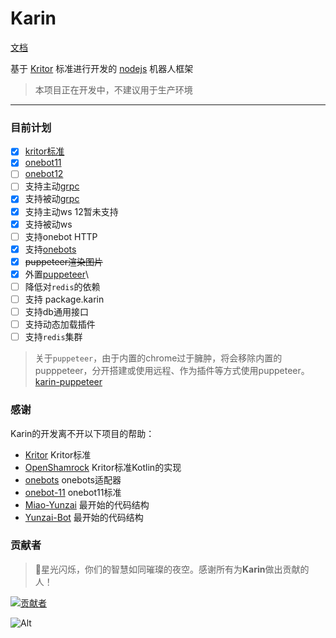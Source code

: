 # Karin

[文档](https://karinjs.github.io/Karin/)

基于 [Kritor](https://github.com/KarinJS/kritor-kotlin) 标准进行开发的 [nodejs](https://nodejs.org/en) 机器人框架  

> 本项目正在开发中，不建议用于生产环境

---

### 目前计划

- [x] [kritor标准](https://github.com/KarinJS/kritor)
- [x] [onebot11](https://github.com/botuniverse/onebot-11)
- [ ] [onebot12](https://onebot.dev/)
- [ ] 支持主动[grpc](https://grpc.io/)
- [x] 支持被动[grpc](https://grpc.io/)
- [x] 支持主动ws 12暂未支持
- [x] 支持被动ws
- [ ] 支持onebot HTTP
- [x] 支持[onebots](https://github.com/lc-cn/onebots)
- [x] ~~puppeteer渲染图片~~
- [x] 外置[puppeteer](https://github.com/KarinJS/karin-plugin-puppeteer)\
- [ ] 降低对`redis`的依赖
- [ ] 支持 package.karin
- [ ] 支持db通用接口
- [ ] 支持动态加载插件
- [ ] 支持`redis`集群

> 关于`puppeteer`，由于内置的chrome过于臃肿，将会移除内置的pupppeteer，分开搭建或使用远程、作为插件等方式使用puppeteer。  
> [karin-puppeteer](https://github.com/KarinJS/karin-puppeteer)

### 感谢

Karin的开发离不开以下项目的帮助：

- [Kritor](https://github.com/KarinJS/kritor) Kritor标准
- [OpenShamrock](https://github.com/whitechi73/OpenShamrock) Kritor标准Kotlin的实现
- [onebots](https://github.com/lc-cn/onebots) onebots适配器
- [onebot-11](https://github.com/botuniverse/onebot-11) onebot11标准
- [Miao-Yunzai](https://github.com/yoimiya-kokomi/Miao-Yunzai) 最开始的代码结构
- [Yunzai-Bot](https://gitee.com/le-niao/Yunzai-Bot) 最开始的代码结构

### 贡献者

> 🌟星光闪烁，你们的智慧如同璀璨的夜空。感谢所有为**Karin**做出贡献的人！

[![贡献者](https://contributors-img.web.app/image?repo=KarinJS/Karin)](https://github.com/KarinJS/Karin/graphs/contributors)

![Alt](https://repobeats.axiom.co/api/embed/aaaa2759c8885691443a4d80e5753f975d4f250e.svg "Repobeats analytics image")
